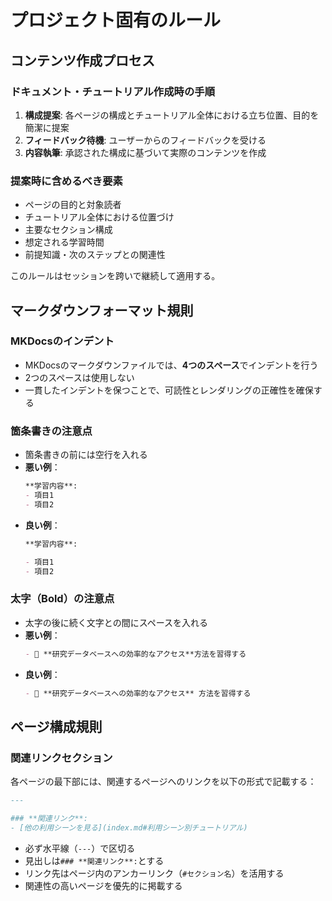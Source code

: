 # プロジェクト固有のルール

## コンテンツ作成プロセス

### ドキュメント・チュートリアル作成時の手順
1. **構成提案**: 各ページの構成とチュートリアル全体における立ち位置、目的を簡潔に提案
2. **フィードバック待機**: ユーザーからのフィードバックを受ける
3. **内容執筆**: 承認された構成に基づいて実際のコンテンツを作成

### 提案時に含めるべき要素
- ページの目的と対象読者
- チュートリアル全体における位置づけ
- 主要なセクション構成
- 想定される学習時間
- 前提知識・次のステップとの関連性

このルールはセッションを跨いで継続して適用する。

## マークダウンフォーマット規則

### MKDocsのインデント
- MKDocsのマークダウンファイルでは、**4つのスペース**でインデントを行う
- 2つのスペースは使用しない
- 一貫したインデントを保つことで、可読性とレンダリングの正確性を確保する

### 箇条書きの注意点
- 箇条書きの前には空行を入れる
- **悪い例**：
  ```markdown
  **学習内容**:
  - 項目1
  - 項目2
  ```
- **良い例**：
  ```markdown
  **学習内容**:

  - 項目1
  - 項目2
  ```

### 太字（Bold）の注意点
- 太字の後に続く文字との間にスペースを入れる
- **悪い例**：
  ```markdown
  - 🔬 **研究データベースへの効率的なアクセス**方法を習得する
  ```
- **良い例**：
  ```markdown
  - 🔬 **研究データベースへの効率的なアクセス** 方法を習得する
  ```

## ページ構成規則

### 関連リンクセクション
各ページの最下部には、関連するページへのリンクを以下の形式で記載する：

```markdown
---

### **関連リンク**:
- [他の利用シーンを見る](index.md#利用シーン別チュートリアル)
```

- 必ず水平線（`---`）で区切る
- 見出しは`### **関連リンク**:`とする
- リンク先はページ内のアンカーリンク（`#セクション名`）を活用する
- 関連性の高いページを優先的に掲載する